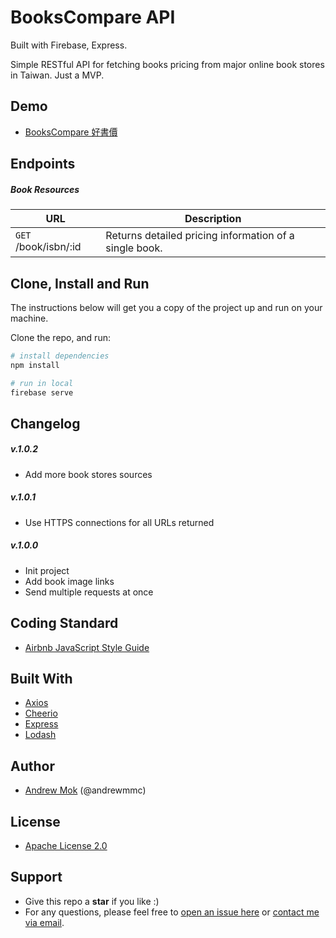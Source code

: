 # BooksCompare API
Built with Firebase, Express.

Simple RESTful API for fetching books pricing from major online book stores in Taiwan. Just a MVP.

## Demo
- [BooksCompare 好書價](https://github.com/andrewmmc/bookscompare-app)

## Endpoints
##### Book Resources
URL | Description
------|------------
`GET` /book/isbn/:id| Returns detailed pricing information of a single book.

## Clone, Install and Run
The instructions below will get you a copy of the project up and run on your machine.

Clone the repo, and run:
``` bash
# install dependencies
npm install

# run in local
firebase serve
```

## Changelog
##### v.1.0.2
- Add more book stores sources

##### v.1.0.1
- Use HTTPS connections for all URLs returned

##### v.1.0.0
- Init project
- Add book image links
- Send multiple requests at once

## Coding Standard
- [Airbnb JavaScript Style Guide](https://github.com/airbnb/javascript)

## Built With
- [Axios](https://github.com/axios/axios)
- [Cheerio](https://github.com/cheeriojs/cheerio)
- [Express](http://expressjs.com)
- [Lodash](https://lodash.com)

## Author
- [Andrew Mok](https://andrewmmc.com) (@andrewmmc)

## License
- [Apache License 2.0](LICENSE.md)

## Support
- Give this repo a **star** if you like :)
- For any questions, please feel free to [open an issue here](../../issues) or [contact me via email](mailto:hello@andrewmmc.com).
